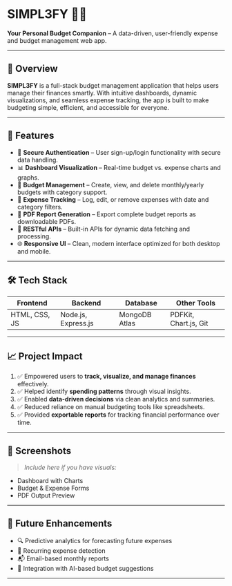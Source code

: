 # SIMPL3FY 🧾💸  
**Your Personal Budget Companion** – A data-driven, user-friendly expense and budget management web app.

---

## 📌 Overview

**SIMPL3FY** is a full-stack budget management application that helps users manage their finances smartly. With intuitive dashboards, dynamic visualizations, and seamless expense tracking, the app is built to make budgeting simple, efficient, and accessible for everyone.

---

## 🚀 Features

- 🔐 **Secure Authentication** – User sign-up/login functionality with secure data handling.
- 📊 **Dashboard Visualization** – Real-time budget vs. expense charts and graphs.
- 💼 **Budget Management** – Create, view, and delete monthly/yearly budgets with category support.
- 💸 **Expense Tracking** – Log, edit, or remove expenses with date and category filters.
- 📄 **PDF Report Generation** – Export complete budget reports as downloadable PDFs.
- 📁 **RESTful APIs** – Built-in APIs for dynamic data fetching and processing.
- 🌐 **Responsive UI** – Clean, modern interface optimized for both desktop and mobile.

---

## 🛠️ Tech Stack

| Frontend     | Backend        | Database  | Other Tools |
|--------------|----------------|-----------|--------------|
| HTML, CSS, JS | Node.js, Express.js | MongoDB Atlas  | PDFKit, Chart.js, Git |

---

## 📈 Project Impact

1. ✅ Empowered users to **track, visualize, and manage finances** effectively.
2. ✅ Helped identify **spending patterns** through visual insights.
3. ✅ Enabled **data-driven decisions** via clean analytics and summaries.
4. ✅ Reduced reliance on manual budgeting tools like spreadsheets.
5. ✅ Provided **exportable reports** for tracking financial performance over time.

---

## 📸 Screenshots

> _Include here if you have visuals:_  
- Dashboard with Charts  
- Budget & Expense Forms  
- PDF Output Preview  

---

## 🧠 Future Enhancements

- 🔍 Predictive analytics for forecasting future expenses  
- 🧾 Recurring expense detection  
- 📬 Email-based monthly reports  
- 🧠 Integration with AI-based budget suggestions  

---
